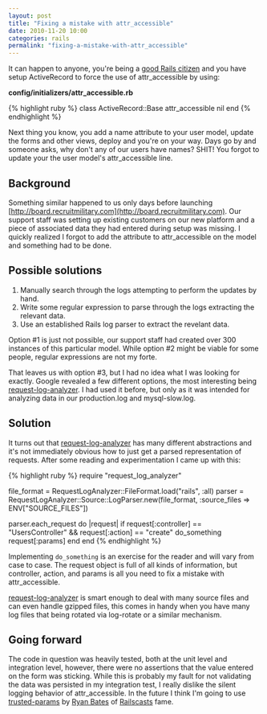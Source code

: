 ```yaml
---
layout: post
title: "Fixing a mistake with attr_accessible"
date: 2010-11-20 10:00
categories: rails
permalink: "fixing-a-mistake-with-attr_accessible"
---
```


It can happen to anyone, you're being a [good Rails citizen](http://news.ycombinator.com/item?id=1718438) and you have setup ActiveRecord to force the use of attr_accessible by using:

**config/initializers/attr_accessible.rb**

{% highlight ruby %}
class ActiveRecord::Base
  attr_accessible nil
end
{% endhighlight %}

Next thing you know, you add a name attribute to your user model, update the forms and other views, deploy and you're on your way.  Days go by and someone asks, why don't any of our users have names?  SHIT!  You forgot to update your the user model's attr_accessible line.

## Background

Something similar happened to us only days before launching [http://board.recruitmilitary.com](http://board.recruitmilitary.com).  Our support staff was setting up existing customers on our new platform and a piece of associated data they had entered during setup was missing.  I quickly realized I forgot to add the attribute to attr_accessible on the model and something had to be done.

## Possible solutions

1. Manually search through the logs attempting to perform the updates by hand.
2. Write some regular expression to parse through the logs extracting the relevant data.
3. Use an established Rails log parser to extract the revelant data.

Option #1 is just not possible, our support staff had created over 300 instances of this particular model.  While option #2 might be viable for some people, regular expressions are not my forte.

That leaves us with option #3, but I had no idea what I was looking for exactly.  Google revealed a few different options, the most interesting being [request-log-analyzer].  I had used it before, but only as it was intended for analyzing data in our production.log and mysql-slow.log.

## Solution

It turns out that [request-log-analyzer] has many different abstractions and it's not immediately obvious how to just get a parsed representation of requests.  After some reading and experimentation I came up with this:

{% highlight ruby %}
require "request_log_analyzer"

file_format = RequestLogAnalyzer::FileFormat.load("rails", :all)
parser      = RequestLogAnalyzer::Source::LogParser.new(file_format, :source_files => ENV["SOURCE_FILES"])

parser.each_request do |request|
  if request[:controller] == "UsersController" &amp;&amp; request[:action] == "create"
    do_something request[:params]
  end
end
{% endhighlight %}

Implementing `do_something` is an exercise for the reader and will vary from case to case.  The request object is full of all kinds of information, but controller, action, and params is all you need to fix a mistake with attr_accessible.

[request-log-analyzer] is smart enough to deal with many source files and can even handle gzipped files, this comes in handy when you have many log files that being rotated via log-rotate or a similar mechanism.

## Going forward

The code in question was heavily tested, both at the unit level and integration level, however, there were no assertions that the value entered on the form was sticking.  While this is probably my fault for not validating the data was persisted in my integration test, I really dislike the silent logging behavior of attr_accessible.  In the future I think I'm going to use [trusted-params] by [Ryan Bates] of [Railscasts] fame.

[Ryan Bates]: http://twitter.com/rbates
[Railscasts]: http://railscasts.com
[trusted-params]: https://github.com/ryanb/trusted-params
[request-log-analyzer]: https://github.com/wvanbergen/request-log-analyzer
